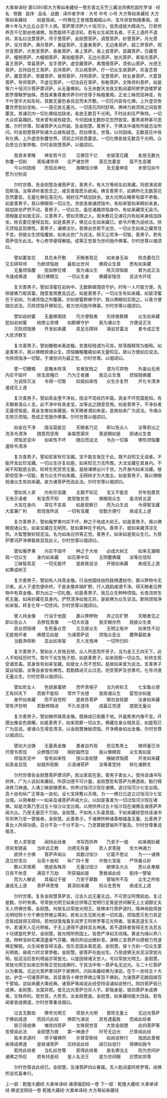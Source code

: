 大乘单译经·第0380部大方等如来藏经一卷东晋北天竺三藏法师佛陀跋陀罗译
· 经名 · 卷数 · 跋序
· 品名 · 品数 · 译作者字体：大号 中号 小号
大方等如来藏经
大方等如来藏经
　　如是我闻。一时佛在王舍城耆阇崛山中。宝月讲堂栴檀重阁。成佛十年与大比丘众百千人俱。菩萨摩诃萨六十恒河沙。皆悉成就大精进力。已曾供养百千亿那由他诸佛。皆悉能转不退法轮。若有众生闻其名者。于无上道终不退转。其名曰法慧菩萨。师子慧菩萨。金刚慧菩萨。调慧菩萨。妙慧菩萨。月光菩萨。宝月菩萨。满月菩萨。勇猛菩萨。无量勇菩萨。无边勇菩萨。超三界菩萨。观世音菩萨。大势至菩萨。香象菩萨。香上菩萨。香上首菩萨。首藏菩萨。日藏菩萨。幢相菩萨。大幢相菩萨。离垢幢菩萨。无边光菩萨。放光菩萨。离垢光菩萨。喜王菩萨。常喜菩萨。宝手菩萨。虚空藏菩萨。离憍慢菩萨。须弥山菩萨。光德王菩萨。总持自在王菩萨。总持菩萨。灭众病菩萨。疗一切众生病菩萨。欢喜念菩萨。餍意菩萨。常餍菩萨。普照菩萨。月明菩萨。宝慧菩萨。转女身菩萨。大雷音菩萨。导师菩萨。不虚见菩萨。一切法自在菩萨。弥勒菩萨。文殊师利菩萨。如是等六十恒河沙菩萨摩诃萨。从无量佛刹。与无央数天龙夜叉乾闼婆阿修罗迦楼罗紧那罗摩睺罗伽俱。悉皆来集尊重供养尔时世尊于栴檀重阁。正坐三昧而现神变。有千叶莲华大如车轮。其数无量色香具足而未开敷。一切花内皆有化佛。上升虚空弥覆世界犹如宝帐。一一莲花放无量光。一切莲花同时舒荣。佛神力故须臾之间皆悉萎变。其诸花内一切化佛结加趺坐。各放无数百千光明。于时此刹庄严殊特。一切大众欢喜踊跃。怪未曾有咸有疑念。今何因缘无数妙花忽然毁变。萎黑臭秽甚可恶餍。尔时世尊。知诸菩萨大众所疑。告金刚慧。善男子。于佛法中诸有所疑恣汝所问。时金刚慧菩萨知诸大众咸有疑念。而白佛言。世尊。以何因缘。无数莲花中皆有化佛。上升虚空弥覆世界。须臾之间皆悉萎变。一切化佛各放无数百千光明。众会悉见合掌恭敬。尔时金刚慧菩萨。以偈颂曰。

　　我昔未曾睹　　神变若今日
　　见佛百千亿　　坐彼莲花藏
　　各放无数光　　弥覆一切刹
　　离垢诸导师　　庄严诸世界
　　莲花忽萎变　　莫不生恶餍
　　今以何因缘　　而现此神化
　　我睹恒沙佛　　及无量神变
　　未曾见如今　　愿为分别说

　　尔时世尊。告金刚慧及诸菩萨言。善男子。有大方等经名如来藏。将欲演说故现斯瑞。汝等谛听善思念之。咸言善哉愿乐欲闻。佛言善男子。如佛所化无数莲花忽然萎变。无量化佛在莲花内。相好庄严结加趺坐。放大光明众睹希有靡不恭敬。如是善男子。我以佛眼观一切众生。贪欲恚痴诸烦恼中。有如来智如来眼如来身。结加趺坐俨然不动。善男子。一切众生。虽在诸趣烦恼身中。有如来藏常无染污。德相备足如我无异。又善男子。譬如天眼之人。观未敷花见诸花内有如来身结加趺坐。除去萎花便得显现。如是善男子。佛见众生如来藏已。欲令开敷为说经法。除灭烦恼显现佛性。善男子。诸佛法尔。若佛出世若不出世。一切众生如来之藏常住不变。但彼众生烦恼覆故。如来出世广为说法。除灭尘劳净一切智。善男子。若有菩萨信乐此法。专心修学便得解脱。成等正觉普为世间施作佛事。尔时世尊以偈颂曰。

　　譬如萎变花　　其花未开敷
　　天眼者观见　　如来身无染
　　除去萎花已　　见无碍导师
　　为断烦恼故　　最胜出世间
　　佛观众生类　　悉有如来藏
　　无量烦恼覆　　犹如秽花缠
　　我为诸众生　　除灭烦恼故
　　普为说正法　　令速成佛道
　　我已佛眼见　　一切众生身
　　佛藏安隐住　　说法令开现

　　复次善男子。譬如淳蜜在岩树中。无数群蜂围绕守护。时有一人巧智方便。先除彼蜂乃取其蜜。随意食用惠及远近。如是善男子。一切众生有如来藏。如彼淳蜜在于岩树。为诸烦恼之所覆蔽。亦如彼蜜群蜂守护。我以佛眼如实观之。以善方便随应说法。灭除烦恼开佛知见。普为世间施作佛事。尔时世尊以偈颂曰。

　　譬如岩树蜜　　无量蜂围绕
　　巧方便取者　　先除彼群蜂
　　众生如来藏　　犹如岩树蜜
　　结使尘劳缠　　如群蜂守护
　　我为诸众生　　方便说正法
　　灭除烦恼蜂　　开发如来藏
　　具足无碍辩　　演说甘露法
　　普令成正觉　　大悲济群生

　　复次善男子。譬如粳粮未离皮糩。贫愚轻贱谓为可弃。除荡既精常为御用。如是善男子。我以佛眼观诸众生。烦恼糠糩覆蔽如来无量知见。故以方便如应说法。令除烦恼净一切智。于诸世间为最正觉。尔时世尊。以偈颂曰。

　　譬一切粳粮　　皮糩未除荡
　　贫者犹贱之　　谓为可弃物
　　外虽似无用　　内实不毁坏
　　除去皮糩已　　乃为王者膳
　　我见众生类　　烦恼隐佛藏
　　为说除灭法　　令得一切智
　　如我如来性　　众生亦复然
　　开化令清净　　速成无上道

　　复次善男子。譬如真金堕不净处。隐没不现经历年载。真金不坏而莫能知。有天眼者语众人言。此不净中有真金宝。汝等出之随意受用。如是善男子。不净处者无量烦恼是。真金宝者如来藏是。有天眼者谓如来是。是故如来广为说法。令诸众生除灭烦恼。悉成正觉施作佛事。尔时世尊以偈颂曰。

　　如金在不净　　隐没莫能见
　　天眼者乃见　　即以告众人
　　汝等若出之　　洗涤令清净
　　随意而受用　　亲属悉蒙庆
　　善逝眼如是　　观诸众生类
　　烦恼淤泥中　　如来性不坏
　　随应而说法　　令办一切事
　　佛性烦恼覆　　速除令清净

　　复次善男子。譬如贫家有珍宝藏。宝不能言我在于此。既不自知又无语者。不能开发此珍宝藏。一切众生亦复如是。如来知见力无所畏。大法宝藏在其身内。不闻不知耽惑五欲。轮转生死受苦无量。是故诸佛出兴于世。为开身内如来法藏。彼即信受净一切智。普为众生开如来藏。无碍辩才为大施主。如是善男子。我以佛眼观诸众生有如来藏。故为诸菩萨而说此法。尔时世尊以偈颂曰。

　　譬如贫人家　　内有珍宝藏
　　主既不知见　　宝又不能言
　　穷年抱愚冥　　无有示语者
　　有宝而不知　　故常致贫苦
　　佛眼观众生　　虽流转五道
　　大宝在身内　　常在不变易
　　如是观察已　　而为众生说
　　令得智宝藏　　大富兼广利
　　若信我所说　　一切有宝藏
　　信勤方便行　　疾成无上道

　　复次善男子。譬如庵罗果内实不坏。种之于地成大树王。如是善男子。我以佛眼观诸众生。如来宝藏在无明壳。犹如果种在于核内。善男子。彼如来藏清凉无热。大智慧聚妙寂泥洹。名为如来应供等正觉。善男子。如来如是观众生已。为菩萨摩诃萨净佛智故显现此义。尔时世尊以偈颂曰。

　　譬如庵罗果　　内实不毁坏
　　种之于大地　　必成大树王
　　如来无漏眼　　观一切众生
　　身内如来藏　　如花果中实
　　无明覆佛藏　　汝等应信知
　　三昧智具足　　一切无能坏
　　是故我说法　　开彼如来藏
　　疾成无上道　　如果成树王

　　复次善男子。譬如有人持真金像。行诣他国经由险路惧遭劫夺。裹以弊物令无识者。此人于道忽便命终。于是金像弃捐旷野。行人践蹈咸谓不净。得天眼者见弊物中有真金像。即为出之一切礼敬。如是善男子。我见众生种种烦恼。长夜流转生死无量。如来妙藏在其身内。俨然清净如我无异。是故佛为众生说法。断除烦恼净如来智。转复化导一切世间。尔时世尊以偈颂曰。

　　譬人持金像　　行诣于他国
　　裹以弊秽物　　弃之在旷野
　　天眼者见之　　即以告众人
　　去秽现真像　　一切大欢喜
　　我天眼亦然　　观彼众生类
　　恶业烦恼缠　　生死备众苦
　　又见彼众生　　无明尘垢中
　　如来性不动　　无能毁坏者
　　佛既见如是　　为诸菩萨说
　　烦恼众恶业　　覆弊最胜身
　　当勤净除断　　显出如来智
　　天人龙鬼神　　一切所归仰

　　复次善男子。譬如女人贫贱丑陋。众人所恶而怀贵子。当为圣王王四天下。此人不知经历时节。常作下劣生贱子想。如是善男子。如来观察一切众生。轮转生死受诸苦毒。其身皆有如来宝藏。如彼女人而不觉知。是故如来普为说法。言善男子莫自轻鄙。汝等自身皆有佛性。若勤精进灭众过恶。则受菩萨及世尊号。化导济度无量众生。尔时世尊以偈颂曰。

　　譬如贫女人　　色貌甚庸陋
　　而怀贵相子　　当为转轮王
　　七宝备众德　　王有四天下
　　而彼不能知　　常作下劣想
　　我观诸众生　　婴苦亦如是
　　身怀如来藏　　而不自觉知
　　是故告菩萨　　慎勿自轻鄙
　　汝身如来藏　　常有济世明
　　若勤修精进　　不久坐道场
　　成最正觉道　　度脱无量众

　　复次善男子。譬如铸师铸真金像。既铸成已倒置于地。外虽焦黑内像不变。开摸出像金色晃曜。如是善男子。如来观察一切众生。佛藏在身众相具足。如是观已广为显说。彼诸众生得息清凉。以金刚慧捶破烦恼。开净佛身如出金像。尔时世尊以偈颂曰。

　　譬如大冶铸　　无量真金像
　　愚者自外观　　但见焦黑土
　　铸师量已冷　　开摸令质现
　　众秽既已除　　相好画然显
　　我以佛眼观　　众生类如是
　　烦恼淤泥中　　皆有如来性
　　授以金刚慧　　捶破烦恼摸
　　开发如来藏　　如真金显现
　　如我所观察　　示语诸菩萨
　　汝等善受持　　转化诸群生

　　尔时世尊告金刚慧菩萨摩诃萨。若出家若在家。善男子善女人。受持读诵书写供养。广为人说如来藏经。所获功德不可计量。金刚慧若有菩萨为佛道故。勤行精进修习神通。入诸三昧欲殖德本。供养过恒河沙现在诸佛。造过恒河沙七宝台阁。高十由旬纵广正等各一由旬。设七宝床敷以天缯。为一一佛日日造立过恒河沙七宝台阁。以用奉献一一如来及诸菩萨声闻大众。以如是事普为一切过恒河沙现在诸佛。如是次第乃至过五十恒沙众宝台阁。以用供养过五十恒沙现在诸佛及诸菩萨声闻大众。乃至无量百千万劫。金刚慧。不如有人乐喜菩提。于如来藏经受持读诵书写供养乃至一譬喻者。金刚慧。此善男子。于诸佛所种诸善根福虽无量。比善男子善女人所得功德。百分不及一千分不及一。乃至算数譬喻所不能及。尔时世尊重说偈言。

　　若人求菩提　　闻持此经者
　　书写而供养　　乃至于一偈
　　如来微妙藏　　须臾发随喜
　　当听此正教　　功德无有量
　　若人求菩提　　住大神通力
　　欲供十方佛　　菩萨声闻众
　　其数过恒沙　　亿载不思议
　　为一一诸佛　　造立妙宝台
　　台高十由旬　　纵广四十里
　　中施七宝座　　严饰备众妙
　　敷以天缯褥　　随座各殊异
　　无量过恒沙　　献佛及大众
　　悉以此奉献　　日夜不休息
　　满百千万劫　　所获福如是
　　慧者闻此经　　能持一譬喻
　　而为人解说　　其福过于彼
　　乃至于算数　　譬喻所不及
　　众生之所依　　速成无上道
　　菩萨谛思惟　　甚深如来藏
　　知众生悉有　　疾成无上道

　　尔时世尊。复告金刚慧菩萨言。过去久远无量无边。不可思议阿僧祇劫。复过是数。尔时有佛。号常放光明王如来应供等正觉明行足善逝世间解无上士调御丈夫天人师佛世尊。金刚慧。何故名曰常放光明王。彼佛本行菩萨道时。降神母胎常放光明彻照十方千佛世界微尘等刹。若有众生见斯光者一切欢喜。烦恼悉灭色力具足念智成就得无碍辩。若地狱饿鬼畜生阎罗王阿修罗等见光明者。皆离恶道生天人中。若诸天人见光明者。于无上道得不退转具五神通。若不退转者皆得无生法忍五十功德旋陀罗尼。金刚慧。彼光明所照国土。皆悉严净如天琉璃。黄金为绳以界八道。种种宝树花果茂盛香气芬馨。微风吹动出微妙音。演畅三宝菩萨功德根力觉道禅定解脱。众生闻者皆得法喜。信乐坚固永离恶道。金刚慧。彼十方刹一切众生蒙光明故。昼夜六时合掌恭敬。金刚慧。彼菩萨处胎出生。乃至成佛无余泥洹常放光明。般泥洹后舍利塔庙亦常放光。以是因缘诸天世人。号曰常放光明王。金刚慧。常放光明王如来应供等正觉初成佛时。于其法中有一菩萨名无边光。与二十亿菩萨以为眷属。无边光菩萨摩诃萨于彼佛所。问如来藏经佛为演说。在于一坐经五十大劫。护念一切诸菩萨故。其音普告十佛世界微尘等百千佛刹。为诸菩萨无数因缘百千譬喻。说如来藏大乘经典。诸菩萨等闻说此经受持读诵如说修行。除四菩萨皆已成佛。金刚慧。汝莫异观。彼无边光菩萨岂异人乎。即我身是。彼四菩萨未成佛者。文殊师利。观世音。大势至。汝金刚慧是。金刚慧。如来藏经能大饶益。若有闻者皆成佛道。尔时世尊重说偈曰。

　　过去无数劫　　佛号光明王
　　常放大光明　　普照无量土
　　无边光菩萨　　于佛初成道
　　而启问此经　　佛即为演说
　　其有遇最胜　　而闻此经者
　　皆已得成佛　　唯除四菩萨
　　文殊观世音　　大势金刚慧
　　此四菩萨等　　皆曾闻此法
　　金刚慧为彼　　第一神通子
　　时号无边光　　已曾闻此经
　　我本求道时　　师子幢佛所
　　亦曾受斯经　　如闻说修行
　　我因此善根　　疾得成佛道
　　是故诸菩萨　　应持说此经
　　闻已如说行　　得佛如我今
　　若持此经者　　当礼如世尊
　　若得此经者　　是名佛法主
　　则为世间护　　诸佛之所叹
　　若有持是经　　是人名法王
　　是为世间眼　　应赞如世尊

　　尔时世尊说此经已。金刚慧。及诸菩萨四众眷属。天人乾闼婆阿修罗等。闻佛所说欢喜奉行。

上一部：乾隆大藏经·大乘单译经·诸德福田经一卷
下一部：乾隆大藏经·大乘单译经·佛说宝网经一卷
乾隆大藏经·大乘单译经·大方等如来藏经